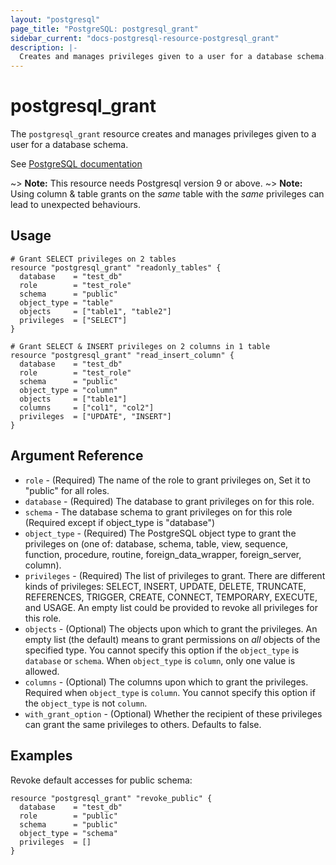```yaml
---
layout: "postgresql"
page_title: "PostgreSQL: postgresql_grant"
sidebar_current: "docs-postgresql-resource-postgresql_grant"
description: |-
  Creates and manages privileges given to a user for a database schema.
---
```


# postgresql\_grant

The ``postgresql_grant`` resource creates and manages privileges given to a user for a database schema.

See [PostgreSQL documentation](https://www.postgresql.org/docs/current/sql-grant.html)

~> **Note:** This resource needs Postgresql version 9 or above.
~> **Note:** Using column & table grants on the _same_ table with the _same_ privileges can lead to unexpected behaviours.

## Usage

```hcl
# Grant SELECT privileges on 2 tables
resource "postgresql_grant" "readonly_tables" {
  database    = "test_db"
  role        = "test_role"
  schema      = "public"
  object_type = "table"
  objects     = ["table1", "table2"]
  privileges  = ["SELECT"]
}

# Grant SELECT & INSERT privileges on 2 columns in 1 table
resource "postgresql_grant" "read_insert_column" {
  database    = "test_db"
  role        = "test_role"
  schema      = "public"
  object_type = "column"
  objects     = ["table1"]
  columns     = ["col1", "col2"]
  privileges  = ["UPDATE", "INSERT"]
}
```

## Argument Reference

* `role` - (Required) The name of the role to grant privileges on, Set it to "public" for all roles.
* `database` - (Required) The database to grant privileges on for this role.
* `schema` - The database schema to grant privileges on for this role (Required except if object_type is "database")
* `object_type` - (Required) The PostgreSQL object type to grant the privileges on (one of: database, schema, table, view, sequence, function, procedure, routine, foreign_data_wrapper, foreign_server, column).
* `privileges` - (Required) The list of privileges to grant. There are different kinds of privileges: SELECT, INSERT, UPDATE, DELETE, TRUNCATE, REFERENCES, TRIGGER, CREATE, CONNECT, TEMPORARY, EXECUTE, and USAGE. An empty list could be provided to revoke all privileges for this role.
* `objects` - (Optional) The objects upon which to grant the privileges. An empty list (the default) means to grant permissions on *all* objects of the specified type. You cannot specify this option if the `object_type` is `database` or `schema`. When `object_type` is `column`, only one value is allowed.
* `columns` - (Optional) The columns upon which to grant the privileges. Required when `object_type` is `column`. You cannot specify this option if the `object_type` is not `column`.
* `with_grant_option` - (Optional) Whether the recipient of these privileges can grant the same privileges to others. Defaults to false.


## Examples

Revoke default accesses for public schema:

```hcl
resource "postgresql_grant" "revoke_public" {
  database    = "test_db"
  role        = "public"
  schema      = "public"
  object_type = "schema"
  privileges  = []
}
```
